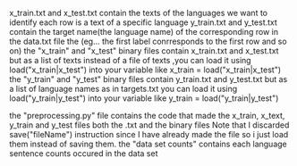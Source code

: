 x_train.txt and x_test.txt contain the texts of the languages we want to identify each row is a text of a specific language
y_train.txt and y_test.txt contain the target name(the language name) of the corresponding row in the data.txt file the (eg... the first label conrresponds to the first row and so on)
the "x_train" and "x_test" binary files contain x_train.txt and x_test.txt but as a list of texts instead of a file of texts ,you can load it using load("x_train|x_test") into your variable like x_train = load("x_train|x_test")
the "y_train" and "y_test" binary files contain y_train.txt and y_test.txt but as a list of language names as in targets.txt you can load it using load("y_train|y_test") into your variable like y_train = load("y_train|y_test")

the "preprocessing.py" file contains the code that made the x_train, x_text, y_train and y_test files both the .txt and the binary files
Note that I discarded save("fileName") instruction since I have already made the file so i just load them instead of saving them.
the "data set counts" contains each language sentence counts occured in the data set

